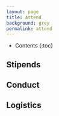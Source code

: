 ```yaml
---
layout: page
title: Attend
background: grey
permalink: attend
---
```


* Contents
{:toc}

## Stipends

## Conduct

## Logistics
